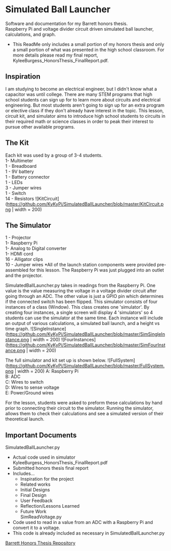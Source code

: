 # Simulated Ball Launcher
Software and documentation for my Barrett honors thesis. \
Raspberry Pi and voltage divider circuit driven simulated ball launcher, calculations, and graph.

* This ReadMe only includes a small portion of my honors thesis and only a small portion of what was presented in the high school classroom. For more details please read my final report, KyleeBurgess_HonorsThesis_FinalReport.pdf.

## Inspiration
I am studying to become an electrical engineer, but I didn't know what a capacitor was until college. There are many STEM programs that high school students can sign up for to learn more about circuits and electrical engineering. But most students aren't going to sign up for an extra program or elective class if they don't already have interest in the topic.
This lesson, circuit kit, and simulator aims to introduce high school students to circuits in their required math or science classes in order to peak their interest to pursue other available programs.

## The Kit
Each kit was used by a group of 3-4 students. \
1- Multimeter \
1 - Breadboard \
1 - 9V battery \
1 - Battery connector \
1 - LEDs \
3 - Jumper wires \
1 - Switch \
14 - Resistors
![KitCircuit](https://github.com/KyKyPi/SimulatedBallLauncher/blob/master/KitCircuit.png | width = 200)

## The Simulator
1 - Projector \
1- Raspberry Pi \
1- Analog to Digital converter \
1- HDMI cord \
16 - Alligator clips \
10 - Jumper wires
*All of the launch station components were provided pre-assembled for this lesson. The Raspberry Pi was just plugged into an outlet and the projector.

SimulatedBallLauncher.py takes in readings from the Raspberry Pi. One value is the value measuring the voltage in a voltage divider circuit after going through an ADC. The other value is just a GPIO pin which determines if the connected switch has been flipped. This simulator consists of four instances of a class (Window). This class creates one 'simulator'. By creating four instances, a single screen will display 4 'simulators' so 4 students can use the simulator at the same time. Each instance will include an output of various calculations, a simulated ball launch, and a height vs time graph.
![SingleInstance](https://github.com/KyKyPi/SimulatedBallLauncher/blob/master/SimSingleInstance.png | width = 200)
![FourInstances](https://github.com/KyKyPi/SimulatedBallLauncher/blob/master/SimFourInstance.png | width = 200)

The full simulator and kit set up is shown below.
![FullSystem](https://github.com/KyKyPi/SimulatedBallLauncher/blob/master/FullSystem.png | width = 200)
A: Raspberry Pi \
B: ADC \
C: Wires to switch \
D: Wires to sense voltage \
E: Power/Ground wires

For the lesson, students were asked to preform these calculations by hand prior to connecting their circuit to the simulator. Running the simulator, allows them to check their calculations and see a simulated version of their theoretical launch.

## Important Documents
SimulatedBallLauncher.py
- Actual code used in simulator \
KyleeBurgess_HonorsThesis_FinalReport.pdf
- Submitted honors thesis final report
- Includes...
  - Inspiration for the project
  - Related works
  - Initial Designs
  - Final Design
  - User Feedback
  - Reflection/Lessons Learned
  - Future Work \
SimReadVoltage.py
- Code used to read in a value from an ADC with a Raspberry Pi and convert it to a voltage.
- This code is already included as necessary in SimulatedBallLauncher.py

[Barrett Honors Thesis Repository](https://repository.asu.edu/items/47900)
